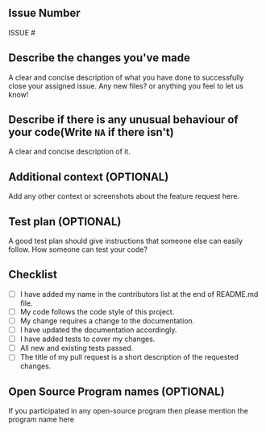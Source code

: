 ## Issue Number
ISSUE #
<!-- Please Mention the issue number as  ISSUE #(Issue Number)
Example:
ISSUE #5
-->

## Describe the changes you've made
A clear and concise description of what you have done to successfully close your assigned issue. Any new files? or anything you feel to let us know!

## Describe if there is any unusual behaviour of your code(Write `NA` if there isn't)
A clear and concise description of it.

## Additional context (OPTIONAL)
Add any other context or screenshots about the feature request here.

## Test plan (OPTIONAL)
A good test plan should give instructions that someone else can easily follow.
How someone can test your code?

## Checklist
<!--
Example how to mark a checkbox :-
- [x] My code follows the code style of this project.
-->
- [ ] I have added my name in the contributors list at the end of README.md file.
- [ ] My code follows the code style of this project.
- [ ] My change requires a change to the documentation.
- [ ] I have updated the documentation accordingly.
- [ ] I have added tests to cover my changes.
- [ ] All new and existing tests passed.
- [ ] The title of my pull request is a short description of the requested changes.

## Open Source Program names (OPTIONAL)
If you participated in any open-source program then please mention the program name here
